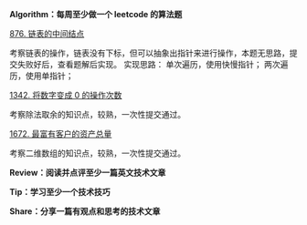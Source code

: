**Algorithm：每周至少做一个 leetcode 的算法题**

[876. 链表的中间结点](https://leetcode.cn/problems/middle-of-the-linked-list/)

考察链表的操作，链表没有下标，但可以抽象出指针来进行操作，本题无思路，提交失败好后，查看题解后实现。
实现思路：
单次遍历，使用快慢指针；
两次遍历，使用单指针；

[1342. 将数字变成 0 的操作次数](https://leetcode.cn/problems/number-of-steps-to-reduce-a-number-to-zero/)

考察除法取余的知识点，较熟，一次性提交通过。

[1672. 最富有客户的资产总量](https://leetcode.cn/problems/richest-customer-wealth/)

考察二维数组的知识点，较熟，一次性提交通过。


**Review：阅读并点评至少一篇英文技术文章**


**Tip：学习至少一个技术技巧**



**Share：分享一篇有观点和思考的技术文章**
